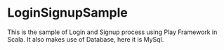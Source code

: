 LoginSignupSample
=================

This is the sample of Login and Signup process using Play Framework in Scala. It also makes use of Database, here it is MySql.
